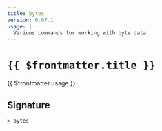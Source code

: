 ```yaml
---
title: bytes
version: 0.67.1
usage: |
  Various commands for working with byte data
---
```


# <code>{{ $frontmatter.title }}</code>

<div style='white-space: pre-wrap;'>{{ $frontmatter.usage }}</div>

## Signature

```> bytes ```
